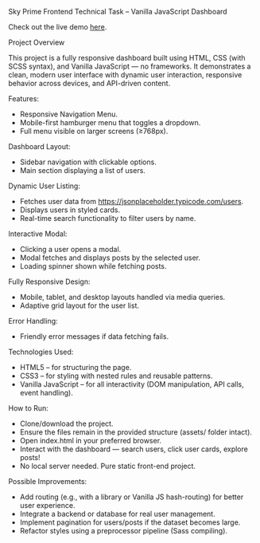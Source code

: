 Sky Prime Frontend Technical Task – Vanilla JavaScript Dashboard

Check out the live demo [here](https://mpetrov99.github.io/Vanilla_Javascript_Dashboard.MPetrov99.github.io/).

Project Overview

This project is a fully responsive dashboard built using HTML, CSS (with SCSS syntax), and Vanilla JavaScript — no frameworks. It demonstrates a clean, modern user interface with dynamic user interaction, responsive behavior across devices, and API-driven content.

Features:
- Responsive Navigation Menu.
- Mobile-first hamburger menu that toggles a dropdown.
- Full menu visible on larger screens (≥768px).

Dashboard Layout:
- Sidebar navigation with clickable options.
- Main section displaying a list of users.

Dynamic User Listing:
- Fetches user data from https://jsonplaceholder.typicode.com/users.
- Displays users in styled cards.
- Real-time search functionality to filter users by name.

Interactive Modal:
- Clicking a user opens a modal.
- Modal fetches and displays posts by the selected user.
- Loading spinner shown while fetching posts.

Fully Responsive Design:
- Mobile, tablet, and desktop layouts handled via media queries.
- Adaptive grid layout for the user list.

Error Handling:
- Friendly error messages if data fetching fails.

Technologies Used:
- HTML5 – for structuring the page.
- CSS3 – for styling with nested rules and reusable patterns.
- Vanilla JavaScript – for all interactivity (DOM manipulation, API calls, event handling).

How to Run:
- Clone/download the project.
- Ensure the files remain in the provided structure (assets/ folder intact).
- Open index.html in your preferred browser.
- Interact with the dashboard — search users, click user cards, explore posts!
- No local server needed. Pure static front-end project.

Possible Improvements:
- Add routing (e.g., with a library or Vanilla JS hash-routing) for better user experience.
- Integrate a backend or database for real user management.
- Implement pagination for users/posts if the dataset becomes large.
- Refactor styles using a preprocessor pipeline (Sass compiling).
